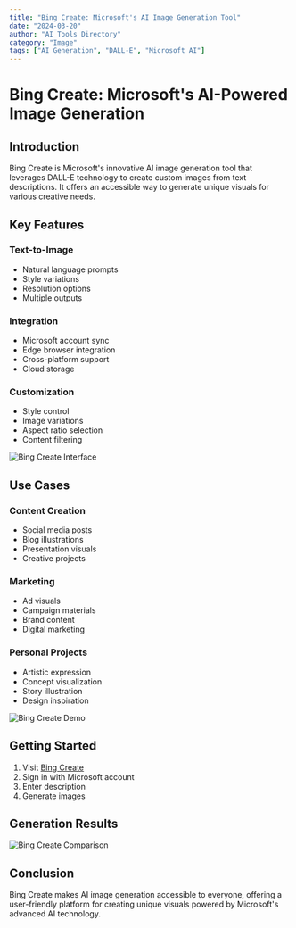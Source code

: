 ```yaml
---
title: "Bing Create: Microsoft's AI Image Generation Tool"
date: "2024-03-20"
author: "AI Tools Directory"
category: "Image"
tags: ["AI Generation", "DALL-E", "Microsoft AI"]
---
```


# Bing Create: Microsoft's AI-Powered Image Generation

## Introduction

Bing Create is Microsoft's innovative AI image generation tool that leverages DALL-E technology to create custom images from text descriptions. It offers an accessible way to generate unique visuals for various creative needs.

## Key Features

### Text-to-Image
- Natural language prompts
- Style variations
- Resolution options
- Multiple outputs

### Integration
- Microsoft account sync
- Edge browser integration
- Cross-platform support
- Cloud storage

### Customization
- Style control
- Image variations
- Aspect ratio selection
- Content filtering

![Bing Create Interface](/imgs/bingcreate/interface.jpg)

## Use Cases

### Content Creation
- Social media posts
- Blog illustrations
- Presentation visuals
- Creative projects

### Marketing
- Ad visuals
- Campaign materials
- Brand content
- Digital marketing

### Personal Projects
- Artistic expression
- Concept visualization
- Story illustration
- Design inspiration

![Bing Create Demo](/imgs/bingcreate/demo.jpg)

## Getting Started

1. Visit [Bing Create](https://www.bing.com/create)
2. Sign in with Microsoft account
3. Enter description
4. Generate images

## Generation Results

![Bing Create Comparison](/imgs/bingcreate/comparison.jpg)

## Conclusion

Bing Create makes AI image generation accessible to everyone, offering a user-friendly platform for creating unique visuals powered by Microsoft's advanced AI technology. 